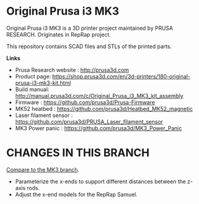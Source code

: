# Original Prusa i3 MK3


Original Prusa i3 MK3 is a 3D printer project maintained by PRUSA RESEARCH.
Originates in RepRap project.

This repository contains SCAD files and STLs of the printed parts.

**Links**

 * Prusa Research website : http://prusa3d.com
 * Product page: https://shop.prusa3d.com/en/3d-printers/180-original-prusa-i3-mk3-kit.html
 * Build manual: http://manual.prusa3d.com/c/Original_Prusa_i3_MK3_kit_assembly
 * Firmware : https://github.com/prusa3d/Prusa-Firmware
 * MK52 heatbed : https://github.com/prusa3d/Heatbed_MK52_magnetic
 * Laser filament sensor : https://github.com/prusa3d/PRUSA_Laser_filament_sensor
 * MK3 Power panic : https://github.com/prusa3d/MK3_Power_Panic


# CHANGES IN THIS BRANCH
[Compare to the MK3 branch](https://github.com/prusa3d/Original-Prusa-i3/compare/MK3...jvstein:reprap-samuel-x-ends).
 * Parameterize the x-ends to support different distances between the z-axis rods.
 * Adjust the x-end models for the RepRap Samuel.
